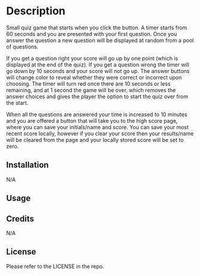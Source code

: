 # Description

Small quiz game that starts when you click the button. A timer starts from 60 seconds and you are presented with your first question. Once you answer the question a new question will be displayed at random from a pool of questions. 

If you get a question right your score will go up by one point (which is displayed at the end of the quiz). If you get a question wrong the timer will go down by 10 seconds and your score will not go up. The answer buttons will change color to reveal whether they were correct or incorrect upon choosing. The timer will turn red once there are 10 seconds or less remaining, and at 1 second the game will be over, which removes the answer choices and gives the player the option to start the quiz over from the start.

When all the questions are answered your time is increased to 10 minutes and you are offered a button that will take you to the high score page, where you can save your initials/name and score. You can save your most recent score locally, however if you clear your score then your results/name will be cleared from the page and your locally stored score will be set to zero. 

## Installation
N/A

## Usage




## Credits
N/A

## License
Please refer to the LICENSE in the repo.

